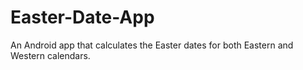 # Easter-Date-App
An Android app that calculates the Easter dates for both Eastern and Western calendars.
